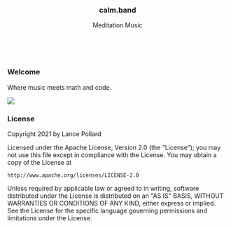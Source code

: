
<br/>
<br/>
<br/>
<br/>
<br/>
<br/>
<br/>

<h3 align='center'>calm.band</h3>
<p align='center'>
  Meditation Music
</p>

<br/>
<br/>
<br/>

### Welcome

Where music meets math and code.

<img src='https://github.com/teamdrumwork/moon.band/blob/build/docs/video.gif?raw=true'/>

### License

Copyright 2021 by Lance Pollard

Licensed under the Apache License, Version 2.0 (the "License");
you may not use this file except in compliance with the License.
You may obtain a copy of the License at

    http://www.apache.org/licenses/LICENSE-2.0

Unless required by applicable law or agreed to in writing, software
distributed under the License is distributed on an "AS IS" BASIS,
WITHOUT WARRANTIES OR CONDITIONS OF ANY KIND, either express or implied.
See the License for the specific language governing permissions and
limitations under the License.

<br/>
<br/>
